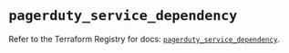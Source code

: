 # `pagerduty_service_dependency`

Refer to the Terraform Registry for docs: [`pagerduty_service_dependency`](https://registry.terraform.io/providers/pagerduty/pagerduty/3.19.1/docs/resources/service_dependency).
